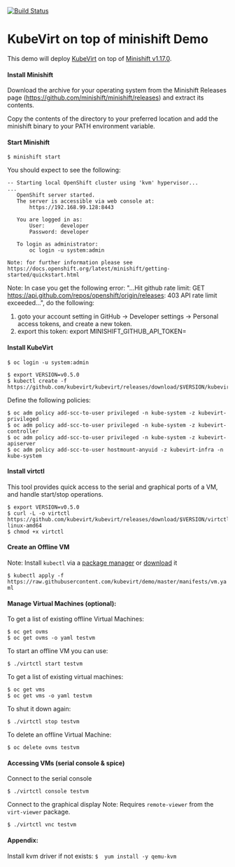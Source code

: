 [![Build Status](https://travis-ci.org/kubevirt/demo.svg?branch=master)](https://travis-ci.org/kubevirt/demo)

# KubeVirt on top of minishift Demo

This demo will deploy [KubeVirt](https://www.kubevirt.io) on top of [Minishift v1.17.0](https://www.openshift.org/minishift/).

#### Install Minishift

Download the archive for your operating system from the Minishift Releases page (https://github.com/minishift/minishift/releases) and extract its contents.

Copy the contents of the directory to your preferred location and add the minishift binary to your PATH environment variable.


#### Start Minishift
```
$ minishift start
```

You should expect to see the following:

```
-- Starting local OpenShift cluster using 'kvm' hypervisor...
...
   OpenShift server started.
   The server is accessible via web console at:
       https://192.168.99.128:8443

   You are logged in as:
       User:     developer
       Password: developer

   To login as administrator:
       oc login -u system:admin

Note: for further information please see https://docs.openshift.org/latest/minishift/getting-started/quickstart.html
```

Note: In case you get the following error: "...Hit github rate limit: GET https://api.github.com/repos/openshift/origin/releases: 403 API rate limit exceeded...", do the following:
1) goto your account setting in GitHub -> Developer settings -> Personal access tokens, and create a new token.
2) export this token: export MINISHIFT_GITHUB_API_TOKEN=<the token id you generated>

#### Install KubeVirt

```
$ oc login -u system:admin

$ export VERSION=v0.5.0
$ kubectl create -f https://github.com/kubevirt/kubevirt/releases/download/$VERSION/kubevirt.yaml
```

Define the following policies:

```
$ oc adm policy add-scc-to-user privileged -n kube-system -z kubevirt-privileged
$ oc adm policy add-scc-to-user privileged -n kube-system -z kubevirt-controller
$ oc adm policy add-scc-to-user privileged -n kube-system -z kubevirt-apiserver
$ oc adm policy add-scc-to-user hostmount-anyuid -z kubevirt-infra -n kube-system
```


#### Install virtctl
This tool provides quick access to the serial and graphical ports of a VM, and handle start/stop operations.

```
$ export VERSION=v0.5.0
$ curl -L -o virtctl https://github.com/kubevirt/kubevirt/releases/download/$VERSION/virtctl-$VERSION-linux-amd64
$ chmod +x virtctl
```


#### Create an Offline  VM
Note: Install `kubectl` via a [package manager](https://kubernetes.io/docs/tasks/tools/install-kubectl/#install-kubectl-binary-via-native-package-management) or [download](https://kubernetes.io/docs/tasks/tools/install-kubectl/#install-kubectl-binary-via-curl) it

```$ kubectl apply -f https://raw.githubusercontent.com/kubevirt/demo/master/manifests/vm.yaml```


#### Manage Virtual Machines (optional):

To get a list of existing offline Virtual Machines:
```
$ oc get ovms
$ oc get ovms -o yaml testvm
```

To start an offline VM you can use:
```
$ ./virtctl start testvm
```

To get a list of existing virtual machines:
```
$ oc get vms
$ oc get vms -o yaml testvm
```

To shut it down again:
```
$ ./virtctl stop testvm
```

To delete an offline Virtual Machine:
```
$ oc delete ovms testvm
```

#### Accessing VMs (serial console & spice)

Connect to the serial console

```
$ ./virtctl console testvm
```

Connect to the graphical display
Note: Requires `remote-viewer` from the `virt-viewer` package.
```
$ ./virtctl vnc testvm
```


#### Appendix:

Install kvm driver if not exists:
```$  yum install -y qemu-kvm```
 
